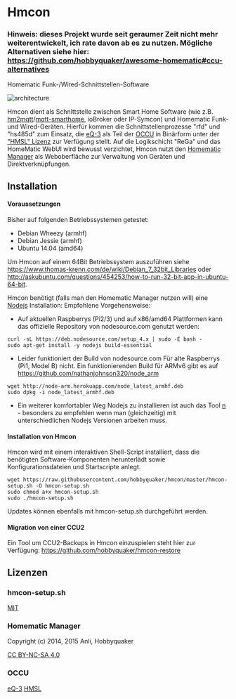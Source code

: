 # Hmcon

### Hinweis: dieses Projekt wurde seit geraumer Zeit nicht mehr weiterentwickelt, ich rate davon ab es zu nutzen. Mögliche Alternativen siehe hier: https://github.com/hobbyquaker/awesome-homematic#ccu-alternatives 

Homematic Funk-/Wired-Schnittstellen-Software

![architecture](img/hmcon-current.png)

Hmcon dient als Schnittstelle zwischen Smart Home Software (wie z.B. [hm2mqtt](https://github.com/owagner/hm2mqtt)/[mqtt-smarthome](https://github.com/mqtt-smarthome/mqtt-smarthome), ioBroker oder IP-Symcon) und Homematic Funk-
und Wired-Geräten. Hierfür kommen die Schnittstellenprozesse "rfd" und "hs485d" zum Einsatz, die
[eQ-3](http://www.eq-3.de) als Teil der [OCCU](https://github.com/eq-3/occu) in Binärform unter der
["HMSL" Lizenz](https://github.com/eq-3/occu/blob/master/LicenseDE.txt) zur Verfügung stellt. Auf die Logikschicht
"ReGa" und das HomeMatic WebUI wird bewusst verzichtet, Hmcon nutzt den
[Homematic Manager](https://github.com/hobbyquaker/homematic-manager) als Weboberfläche zur Verwaltung von Geräten und
Direktverknüpfungen.

## Installation

#### Voraussetzungen

Bisher auf folgenden Betriebssystemen getestet:

* Debian Wheezy (armhf)
* Debian Jessie (armhf)
* Ubuntu 14.04 (amd64)

Um Hmcon auf einem 64Bit Betriebssystem auszuführen siehe
https://www.thomas-krenn.com/de/wiki/Debian_7_32bit_Libraries oder http://askubuntu.com/questions/454253/how-to-run-32-bit-app-in-ubuntu-64-bit.


Hmcon benötigt (falls man den Homematic Manager nutzen will) eine [Nodejs](https://nodejs.org/) Installation:
Empfohlene Vorgehensweise:

* Auf aktuellen Raspberrys (Pi2/3) und auf x86/amd64 Plattformen kann das offizielle Repository von nodesource.com genutzt werden:
```
curl -sL https://deb.nodesource.com/setup_4.x | sudo -E bash -
sudo apt-get install -y nodejs build-essential
```

* Leider funktioniert der Build von nodesource.com Für alte Raspberrys (Pi1, Model B) nicht. Ein funktionierenden Build für ARMv6 gibt es auf https://github.com/nathanjohnson320/node_arm
```
wget http://node-arm.herokuapp.com/node_latest_armhf.deb
sudo dpkg -i node_latest_armhf.deb
```

* Ein weiterer komfortabler Weg Nodejs zu installieren ist auch das Tool [n](https://github.com/tj/n) - besonders zu empfehlen wenn man (gleichzeitig) mit unterschiedlichen Nodejs Versionen arbeiten muss.

#### Installation von Hmcon

Hmcon wird mit einem interaktiven Shell-Script installiert, dass die benötigten Software-Komponenten herunterlädt sowie
Konfigurationsdateien und Startscripte anlegt.

```Shell
wget https://raw.githubusercontent.com/hobbyquaker/hmcon/master/hmcon-setup.sh -O hmcon-setup.sh
sudo chmod a+x hmcon-setup.sh
sudo ./hmcon-setup.sh
```

Updates können ebenfalls mit hmcon-setup.sh durchgeführt werden.


#### Migration von einer CCU2

Ein Tool um CCU2-Backups in Hmcon einzuspielen steht hier zur Verfügung: https://github.com/hobbyquaker/hmcon-restore

## Lizenzen


### hmcon-setup.sh

[MIT](http://de.wikipedia.org/wiki/MIT-Lizenz)

### Homematic Manager

Copyright (c) 2014, 2015 Anli, Hobbyquaker

[CC BY-NC-SA 4.0](http://creativecommons.org/licenses/by-nc-sa/4.0/)

### OCCU

[eQ-3](http://www.eq-3.de) [HMSL](https://github.com/eq-3/occu/blob/master/LicenseDE.txt)
